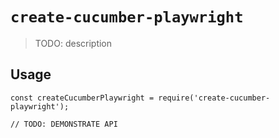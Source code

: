 # `create-cucumber-playwright`

> TODO: description

## Usage

```
const createCucumberPlaywright = require('create-cucumber-playwright');

// TODO: DEMONSTRATE API
```
